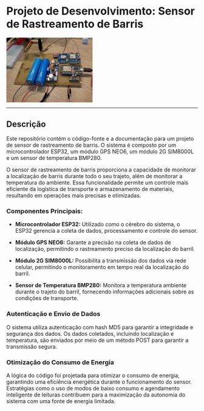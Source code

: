 # Projeto de Desenvolvimento: Sensor de Rastreamento de Barris
<div style="display: flex; justify-content: space-between;">
  <img src="https://github.com/ZeroGalack/SensorBarril-V1.0.0/blob/main/sensor.png" alt="Imagem 1" width="45%">
</div>

---

## Descrição

Este repositório contém o código-fonte e a documentação para um projeto de sensor de rastreamento de barris. O sistema é composto por um microcontrolador ESP32, um módulo GPS NEO6, um módulo 2G SIM8000L e um sensor de temperatura BMP280.

O sensor de rastreamento de barris proporciona a capacidade de monitorar a localização de barris durante todo o seu trajeto, além de monitorar a temperatura do ambiente. Essa funcionalidade permite um controle mais eficiente da logística de transporte e armazenamento de materiais, resultando em operações mais precisas e otimizadas.

### Componentes Principais:

- **Microcontrolador ESP32:** Utilizado como o cérebro do sistema, o ESP32 gerencia a coleta de dados, processamento e controle do sensor.

- **Módulo GPS NEO6:** Garante a precisão na coleta de dados de localização, permitindo o rastreamento preciso da localização do barril.

- **Módulo 2G SIM8000L:** Possibilita a transmissão dos dados via rede celular, permitindo o monitoramento em tempo real da localização do barril.

- **Sensor de Temperatura BMP280:** Monitora a temperatura ambiente durante o trajeto do barril, fornecendo informações adicionais sobre as condições de transporte.

### Autenticação e Envio de Dados

O sistema utiliza autenticação com hash MD5 para garantir a integridade e segurança dos dados. Os dados coletados, incluindo localização e temperatura, são enviados por meio de um método POST para garantir a transmissão segura.

### Otimização do Consumo de Energia

A lógica do código foi projetada para otimizar o consumo de energia, garantindo uma eficiência energética durante o funcionamento do sensor. Estratégias como o uso de modos de baixo consumo e agendamento inteligente de leituras contribuem para a maximização da autonomia do sistema com uma fonte de energia limitada.
